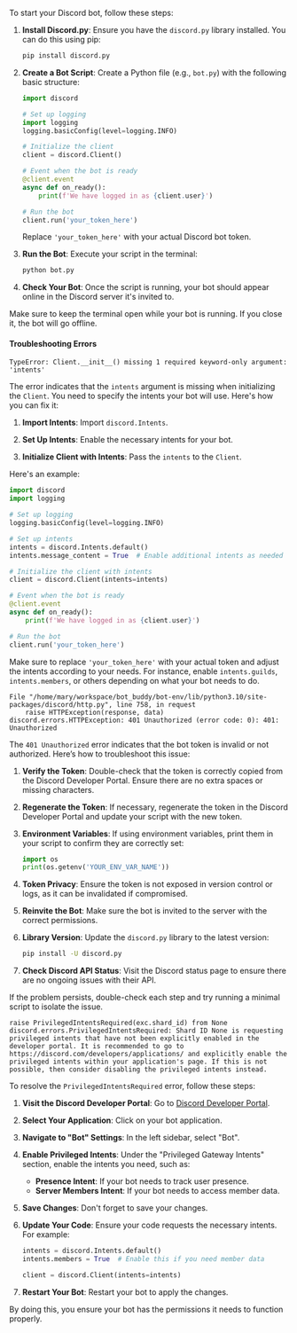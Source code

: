 To start your Discord bot, follow these steps:

1. **Install Discord.py**: Ensure you have the `discord.py` library installed. You can do this using pip:

   ```bash
   pip install discord.py
   ```

2. **Create a Bot Script**: Create a Python file (e.g., `bot.py`) with the following basic structure:

   ```python
   import discord

   # Set up logging
   import logging
   logging.basicConfig(level=logging.INFO)

   # Initialize the client
   client = discord.Client()

   # Event when the bot is ready
   @client.event
   async def on_ready():
       print(f'We have logged in as {client.user}')

   # Run the bot
   client.run('your_token_here')
   ```

   Replace `'your_token_here'` with your actual Discord bot token.

3. **Run the Bot**: Execute your script in the terminal:

   ```bash
   python bot.py
   ```

4. **Check Your Bot**: Once the script is running, your bot should appear online in the Discord server it's invited to.

Make sure to keep the terminal open while your bot is running. If you close it, the bot will go offline.

#### Troubleshooting Errors

```
TypeError: Client.__init__() missing 1 required keyword-only argument: 'intents'
```
The error indicates that the `intents` argument is missing when initializing the `Client`. You need to specify the intents your bot will use. Here's how you can fix it:

1. **Import Intents**: Import `discord.Intents`.

2. **Set Up Intents**: Enable the necessary intents for your bot.

3. **Initialize Client with Intents**: Pass the `intents` to the `Client`.

Here's an example:

```python
import discord
import logging

# Set up logging
logging.basicConfig(level=logging.INFO)

# Set up intents
intents = discord.Intents.default()
intents.message_content = True  # Enable additional intents as needed

# Initialize the client with intents
client = discord.Client(intents=intents)

# Event when the bot is ready
@client.event
async def on_ready():
    print(f'We have logged in as {client.user}')

# Run the bot
client.run('your_token_here')
```

Make sure to replace `'your_token_here'` with your actual token and adjust the intents according to your needs. For instance, enable `intents.guilds`, `intents.members`, or others depending on what your bot needs to do.

```
File "/home/mary/workspace/bot_buddy/bot-env/lib/python3.10/site-packages/discord/http.py", line 758, in request
    raise HTTPException(response, data)
discord.errors.HTTPException: 401 Unauthorized (error code: 0): 401: Unauthorized
```
The `401 Unauthorized` error indicates that the bot token is invalid or not authorized. Here’s how to troubleshoot this issue:

1. **Verify the Token**: Double-check that the token is correctly copied from the Discord Developer Portal. Ensure there are no extra spaces or missing characters.

2. **Regenerate the Token**: If necessary, regenerate the token in the Discord Developer Portal and update your script with the new token.

3. **Environment Variables**: If using environment variables, print them in your script to confirm they are correctly set:

   ```python
   import os
   print(os.getenv('YOUR_ENV_VAR_NAME'))
   ```

4. **Token Privacy**: Ensure the token is not exposed in version control or logs, as it can be invalidated if compromised.

5. **Reinvite the Bot**: Make sure the bot is invited to the server with the correct permissions.

6. **Library Version**: Update the `discord.py` library to the latest version:

   ```bash
   pip install -U discord.py
   ```

7. **Check Discord API Status**: Visit the Discord status page to ensure there are no ongoing issues with their API.

If the problem persists, double-check each step and try running a minimal script to isolate the issue.


```
raise PrivilegedIntentsRequired(exc.shard_id) from None
discord.errors.PrivilegedIntentsRequired: Shard ID None is requesting privileged intents that have not been explicitly enabled in the developer portal. It is recommended to go to https://discord.com/developers/applications/ and explicitly enable the privileged intents within your application's page. If this is not possible, then consider disabling the privileged intents instead.
```
To resolve the `PrivilegedIntentsRequired` error, follow these steps:

1. **Visit the Discord Developer Portal**: Go to [Discord Developer Portal](https://discord.com/developers/applications/).

2. **Select Your Application**: Click on your bot application.

3. **Navigate to "Bot" Settings**: In the left sidebar, select "Bot".

4. **Enable Privileged Intents**: Under the "Privileged Gateway Intents" section, enable the intents you need, such as:
   - **Presence Intent**: If your bot needs to track user presence.
   - **Server Members Intent**: If your bot needs to access member data.

5. **Save Changes**: Don't forget to save your changes.

6. **Update Your Code**: Ensure your code requests the necessary intents. For example:

   ```python
   intents = discord.Intents.default()
   intents.members = True  # Enable this if you need member data

   client = discord.Client(intents=intents)
   ```

7. **Restart Your Bot**: Restart your bot to apply the changes.

By doing this, you ensure your bot has the permissions it needs to function properly.
